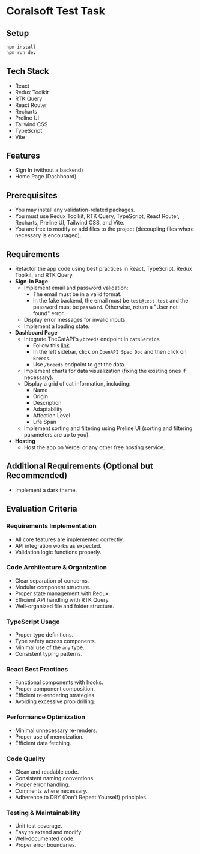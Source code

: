 # Coralsoft Test Task

## Setup

```bash
npm install
npm run dev
```

## Tech Stack

- React
- Redux Toolkit
- RTK Query
- React Router
- Recharts
- Preline UI
- Tailwind CSS
- TypeScript
- Vite

## Features

- Sign In (without a backend)
- Home Page (Dashboard)

## Prerequisites

- You may install any validation-related packages.
- You must use Redux Toolkit, RTK Query, TypeScript, React Router, Recharts, Preline UI, Tailwind CSS, and Vite.
- You are free to modify or add files to the project (decoupling files where necessary is encouraged).

## Requirements

- Refactor the app code using best practices in React, TypeScript, Redux Toolkit, and RTK Query.
- **Sign-In Page**
  - Implement email and password validation:
    - The email must be in a valid format.
    - In the fake backend, the email must be `test@test.test` and the password must be `password`. Otherwise, return a "User not found" error.
  - Display error messages for invalid inputs.
  - Implement a loading state.
- **Dashboard Page**
  - Integrate TheCatAPI's `/breeds` endpoint in `catsService`.
    - Follow this [link](https://developers.thecatapi.com/view-account/ylX4blBYT9FaoVd6OhvR?report=aZyiLrsCh#tag/Breeds/paths/~1breeds/get)
    - In the left sidebar, click on `OpenAPI Spec Doc` and then click on `Breeds`.
    - Use `/breeds` endpoint to get the data.
  - Implement charts for data visualization (fixing the existing ones if necessary).
  - Display a grid of cat information, including:
    - Name
    - Origin
    - Description
    - Adaptability
    - Affection Level
    - Life Span
  - Implement sorting and filtering using Preline UI (sorting and filtering parameters are up to you).
- **Hosting**
  - Host the app on Vercel or any other free hosting service.

## Additional Requirements (Optional but Recommended)

- Implement a dark theme.

## Evaluation Criteria

### Requirements Implementation

- All core features are implemented correctly.
- API integration works as expected.
- Validation logic functions properly.

### Code Architecture & Organization

- Clear separation of concerns.
- Modular component structure.
- Proper state management with Redux.
- Efficient API handling with RTK Query.
- Well-organized file and folder structure.

### TypeScript Usage

- Proper type definitions.
- Type safety across components.
- Minimal use of the `any` type.
- Consistent typing patterns.

### React Best Practices

- Functional components with hooks.
- Proper component composition.
- Efficient re-rendering strategies.
- Avoiding excessive prop drilling.

### Performance Optimization

- Minimal unnecessary re-renders.
- Proper use of memoization.
- Efficient data fetching.

### Code Quality

- Clean and readable code.
- Consistent naming conventions.
- Proper error handling.
- Comments where necessary.
- Adherence to DRY (Don't Repeat Yourself) principles.

### Testing & Maintainability

- Unit test coverage.
- Easy to extend and modify.
- Well-documented code.
- Proper error boundaries.
